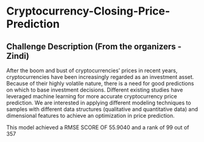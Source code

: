 # Cryptocurrency-Closing-Price-Prediction

## Challenge Description (From the organizers - Zindi)
  After the boom and bust of cryptocurrencies’ prices in recent years, cryptocurrencies have been increasingly regarded as an investment asset. Because of their highly volatile nature, there is a need for good predictions on which to base investment decisions. Different existing studies have leveraged machine learning for more accurate cryptocurrency price prediction. We are interested in applying different modeling techniques to samples with different data structures (qualitative and quantitative data) and dimensional features to achieve an optimization in price prediction.
  
 
 This model achieved a RMSE SCORE OF 55.9040 and a rank of 99 out of 357
